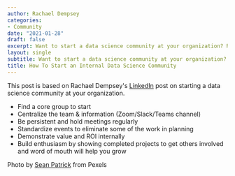 ```yaml
---
author: Rachael Dempsey
categories:
- Community
date: "2021-01-28"
draft: false
excerpt: Want to start a data science community at your organization? Read some tips and tricks here.
layout: single
subtitle: Want to start a data science community at your organization? Read some tips and tricks here.
title: How To Start an Internal Data Science Community
---
```


This post is based on Rachael Dempsey's [LinkedIn](https://www.linkedin.com/posts/rachaeldempsey_when-anyone-asks-about-starting-a-data-science-activity-6886680649219080192-I7NV) post on starting a data science community at your organization.

* Find a core group to start
* Centralize the team & information (Zoom/Slack/Teams channel)
* Be persistent and hold meetings regularly
* Standardize events to eliminate some of the work in planning
* Demonstrate value and ROI internally
* Build enthusiasm by showing completed projects to get others involved and word of mouth will help you grow

Photo by [Sean Patrick](https://www.pexels.com/@seanpatrickphotography?utm_content=attributionCopyText&utm_medium=referral&utm_source=pexels) from Pexels